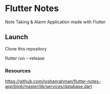 # Flutter Notes
Note Taking &amp; Alarm Application made with Flutter


## Launch

Clone this repository

flutter run --release

### Resources

https://github.com/roshanrahman/flutter-notes-app/blob/master/lib/services/database.dart
